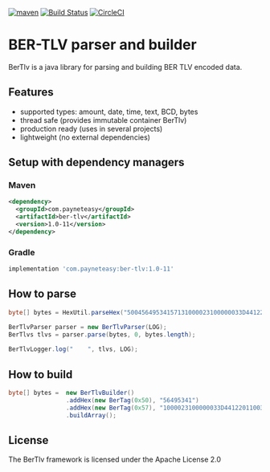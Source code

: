 [![maven](https://maven-badges.herokuapp.com/maven-central/com.payneteasy/ber-tlv/badge.svg)](https://maven-badges.herokuapp.com/maven-central/com.payneteasy/ber-tlv)
[![Build Status](https://travis-ci.org/evsinev/ber-tlv.svg?branch=master)](https://travis-ci.org/evsinev/ber-tlv)
[![CircleCI](https://circleci.com/gh/evsinev/ber-tlv.svg?style=svg)](https://circleci.com/gh/evsinev/ber-tlv)

BER-TLV parser and builder
==========================

BerTlv is a java library for parsing and building BER TLV encoded data.

## Features

* supported types: amount, date, time, text, BCD, bytes
* thread safe (provides immutable container BerTlv)
* production ready (uses in several projects)
* lightweight (no external dependencies)

## Setup with dependency managers

### Maven

```xml
<dependency>
  <groupId>com.payneteasy</groupId>
  <artifactId>ber-tlv</artifactId>
  <version>1.0-11</version>
</dependency>
```

### Gradle

```groovy
implementation 'com.payneteasy:ber-tlv:1.0-11'
```

How to parse
------------

```java
byte[] bytes = HexUtil.parseHex("50045649534157131000023100000033D44122011003400000481F");

BerTlvParser parser = new BerTlvParser(LOG);
BerTlvs tlvs = parser.parse(bytes, 0, bytes.length);
  
BerTlvLogger.log("    ", tlvs, LOG);
```

How to build
------------

```java
byte[] bytes =  new BerTlvBuilder()
                .addHex(new BerTag(0x50), "56495341")
                .addHex(new BerTag(0x57), "1000023100000033D44122011003400000481F")
                .buildArray();
```


## License

The BerTlv framework is licensed under the Apache License 2.0
